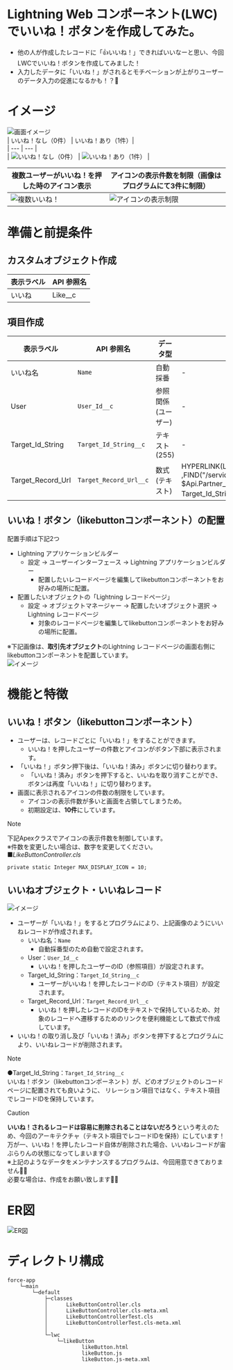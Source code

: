 # Lightning Web コンポーネント(LWC)でいいね！ボタンを作成してみた。  
* 他の人が作成したレコードに「👍いいね！」できればいいなーと思い、今回LWCでいいね！ボタンを作成してみました！  
* 入力したデータに「いいね！」がされるとモチベーションが上がりユーザーのデータ入力の促進になるかも！？📝  

# イメージ  
![画面イメージ](/docs/screen_image.png)  
| いいね！なし（0件） | いいね！あり（1件）|  
| --- | --- |  
| ![いいね！なし（0件）](/docs/no_like.png) | ![いいね！あり（1件）](/docs/one_like.png) |  

| 複数ユーザーがいいね！を押した時のアイコン表示 | アイコンの表示件数を制限（画像はプログラムにて3件に制限） |  
| --- | --- |  
| ![複数いいね！](/docs/multiple_likes.png) | ![アイコンの表示制限](/docs/icon_display_restrictions.png) |  

# 準備と前提条件  
## カスタムオブジェクト作成
| 表示ラベル | API 参照名 |  
| --- | --- |  
| いいね | Like__c |  

## 項目作成
| 表示ラベル | API 参照名 | データ型 | 数式 |  
| --- | --- | --- | --- |  
| いいね名 | `Name` | 自動採番 | - |  
| User | `User_Id__c` | 参照関係(ユーザー) | - |  
| Target_Id_String | `Target_Id_String__c` | テキスト(255) | - |  
| Target_Record_Url | `Target_Record_Url__c` | 数式 (テキスト) | HYPERLINK(LEFT($Api.Partner_Server_URL_350 ,FIND("/services/Soap/", $Api.Partner_Server_URL_350))& Target_Id_String__c, "レコードへ遷移") |  

## いいね！ボタン（likebuttonコンポーネント）の配置  
配置手順は下記2つ  
* Lightning アプリケーションビルダー  
  * 設定 → ユーザーインターフェース → Lightning アプリケーションビルダー  
    * 配置したいレコードページを編集してlikebuttonコンポーネントをお好みの場所に配置。  
* 配置したいオブジェクトの「Lightning レコードページ」  
  * 設定 → オブジェクトマネージャー → 配置したいオブジェクト選択 → Lightning レコードページ  
    * 対象のレコードページを編集してlikebuttonコンポーネントをお好みの場所に配置。  

※下記画像は、**取引先オブジェクト**のLightning レコードページの画面右側にlikebuttonコンポーネントを配置しています。  
![イメージ](/docs/lightning_application_builder.png)  

# 機能と特徴  
## いいね！ボタン（likebuttonコンポーネント）
* ユーザーは、レコードごとに「いいね！」をすることができます。  
  * いいね！を押したユーザーの件数とアイコンがボタン下部に表示されます。  
* 「いいね！」ボタン押下後は、「いいね！済み」ボタンに切り替わります。  
  * 「いいね！済み」ボタンを押下すると、いいねを取り消すことができ、ボタンは再度「いいね！」に切り替わります。  
* 画面に表示されるアイコンの件数の制限をしています。  
  * アイコンの表示件数が多いと画面を占領してしまうため。  
  * 初期設定は、**10件**にしています。  
> [!NOTE]
> 下記Apexクラスでアイコンの表示件数を制御しています。  
> ※件数を変更したい場合は、数字を変更してください。  
> ■*LikeButtonController.cls*  
> ```
> private static Integer MAX_DISPLAY_ICON = 10;
> ```

## いいねオブジェクト・いいねレコード
![イメージ](/docs/like_record.png)  
* ユーザーが「いいね！」をするとプログラムにより、上記画像のようにいいねレコードが作成されます。  
  * いいね名：`Name`  
    * 自動採番型のため自動で設定されます。  
  * User：`User_Id__c`  
    * いいね！を押したユーザーのID（参照項目）が設定されます。  
  * Target_Id_String：`Target_Id_String__c`  
    * ユーザーがいいね！を押したレコードのID（テキスト項目）が設定されます。  
  * Target_Record_Url：`Target_Record_Url__c`  
    * いいね！を押したレコードのIDをテキストで保持しているため、対象のレコードへ遷移するためのリンクを便利機能として数式で作成しています。  
* いいね！の取り消し及び「いいね！済み」ボタンを押下するとプログラムにより、いいねレコードが削除されます。  

> [!NOTE]  
> ●Target_Id_String：`Target_Id_String__c`  
> いいね！ボタン（likebuttonコンポーネント）が、どのオブジェクトのレコードページに配置されても良いように、
> リレーション項目ではなく、テキスト項目でレコードIDを保持しています。  

> [!CAUTION]
>  **いいね！されるレコードは容易に削除されることはないだろう**という考えのため、今回のアーキテクチャ（テキスト項目でレコードIDを保持）にしています！  
> 万が一、いいね！を押したレコード自体が削除された場合、いいねレコードが宙ぶらりんの状態になってしまいます😥  
> ※上記のようなデータをメンテナンスするプログラムは、今回用意できておりません🙇‍♂️  
> 必要な場合は、作成をお願い致します🙇‍♂️  


# ER図
![ER図](/docs/er_diagram.png)  

# ディレクトリ構成
```
force-app
    └─main
        └─default
            ├─classes
            │      LikeButtonController.cls
            │      LikeButtonController.cls-meta.xml
            │      LikeButtonControllerTest.cls
            │      LikeButtonControllerTest.cls-meta.xml
            │
            └─lwc
                └─likeButton
                        likeButton.html
                        likeButton.js
                        likeButton.js-meta.xml
```
